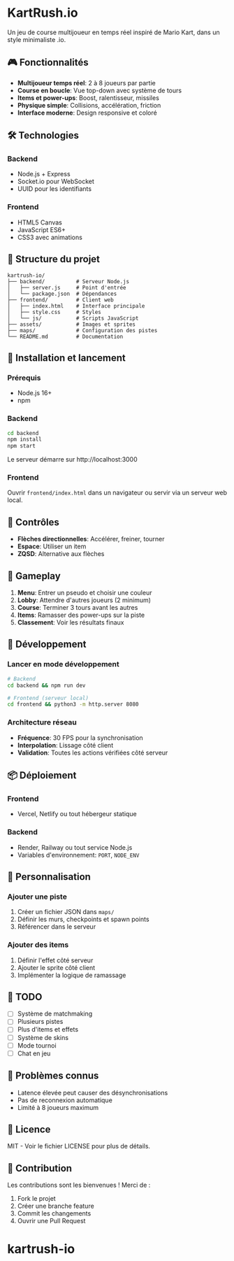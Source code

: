 # KartRush.io

Un jeu de course multijoueur en temps réel inspiré de Mario Kart, dans un style minimaliste .io.

## 🎮 Fonctionnalités

- **Multijoueur temps réel**: 2 à 8 joueurs par partie
- **Course en boucle**: Vue top-down avec système de tours
- **Items et power-ups**: Boost, ralentisseur, missiles
- **Physique simple**: Collisions, accélération, friction
- **Interface moderne**: Design responsive et coloré

## 🛠️ Technologies

### Backend
- Node.js + Express
- Socket.io pour WebSocket
- UUID pour les identifiants

### Frontend
- HTML5 Canvas
- JavaScript ES6+
- CSS3 avec animations

## 📁 Structure du projet

```
kartrush-io/
├── backend/          # Serveur Node.js
│   ├── server.js     # Point d'entrée
│   └── package.json  # Dépendances
├── frontend/         # Client web
│   ├── index.html    # Interface principale
│   ├── style.css     # Styles
│   └── js/           # Scripts JavaScript
├── assets/           # Images et sprites
├── maps/             # Configuration des pistes
└── README.md         # Documentation
```

## 🚀 Installation et lancement

### Prérequis
- Node.js 16+ 
- npm

### Backend
```bash
cd backend
npm install
npm start
```

Le serveur démarre sur http://localhost:3000

### Frontend
Ouvrir `frontend/index.html` dans un navigateur ou servir via un serveur web local.

## 🎯 Contrôles

- **Flèches directionnelles**: Accélérer, freiner, tourner
- **Espace**: Utiliser un item
- **ZQSD**: Alternative aux flèches

## 🏁 Gameplay

1. **Menu**: Entrer un pseudo et choisir une couleur
2. **Lobby**: Attendre d'autres joueurs (2 minimum)
3. **Course**: Terminer 3 tours avant les autres
4. **Items**: Ramasser des power-ups sur la piste
5. **Classement**: Voir les résultats finaux

## 🔧 Développement

### Lancer en mode développement
```bash
# Backend
cd backend && npm run dev

# Frontend (serveur local)
cd frontend && python3 -m http.server 8080
```

### Architecture réseau
- **Fréquence**: 30 FPS pour la synchronisation
- **Interpolation**: Lissage côté client
- **Validation**: Toutes les actions vérifiées côté serveur

## 📦 Déploiement

### Frontend
- Vercel, Netlify ou tout hébergeur statique

### Backend  
- Render, Railway ou tout service Node.js
- Variables d'environnement: `PORT`, `NODE_ENV`

## 🎨 Personnalisation

### Ajouter une piste
1. Créer un fichier JSON dans `maps/`
2. Définir les murs, checkpoints et spawn points
3. Référencer dans le serveur

### Ajouter des items
1. Définir l'effet côté serveur
2. Ajouter le sprite côté client
3. Implémenter la logique de ramassage

## 📝 TODO

- [ ] Système de matchmaking
- [ ] Plusieurs pistes
- [ ] Plus d'items et effets
- [ ] Système de skins
- [ ] Mode tournoi
- [ ] Chat en jeu

## 🐛 Problèmes connus

- Latence élevée peut causer des désynchronisations
- Pas de reconnexion automatique
- Limité à 8 joueurs maximum

## 📄 Licence

MIT - Voir le fichier LICENSE pour plus de détails.

## 🤝 Contribution

Les contributions sont les bienvenues ! Merci de :
1. Fork le projet
2. Créer une branche feature
3. Commit les changements
4. Ouvrir une Pull Request

# kartrush-io
